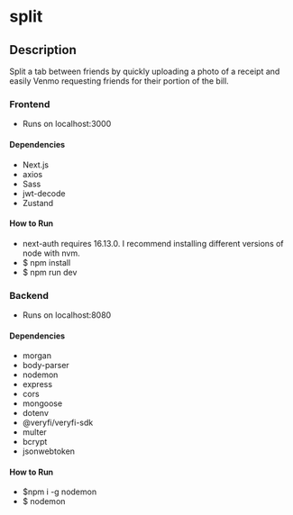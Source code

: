# split

## Description

Split a tab between friends by quickly uploading a photo of a receipt and easily Venmo requesting friends for their portion of the bill.

### Frontend

-   Runs on localhost:3000

#### Dependencies

-   Next.js
-   axios
-   Sass
-   jwt-decode
-   Zustand

#### How to Run

-   next-auth requires 16.13.0. I recommend installing different versions of node with nvm.
-   $ npm install
-   $ npm run dev

### Backend

-   Runs on localhost:8080

#### Dependencies

-   morgan
-   body-parser
-   nodemon
-   express
-   cors
-   mongoose
-   dotenv
-   @veryfi/veryfi-sdk
-   multer
-   bcrypt
-   jsonwebtoken

#### How to Run

-   $npm i -g nodemon
-   $ nodemon

